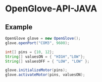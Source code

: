 # OpenGlove-API-JAVA

## Example

```java
OpenGlove glove = new OpenGlove();
glove.openPort("COM3", 9600);

int[] pins = {10, 12};
String[] valuesON = { "HIGH","LOW"};
String[] valuesOFF = { "LOW", "LOW" };

glove.initializeMotor(pins);
glove.activateMotor(pins, valuesON);

```
